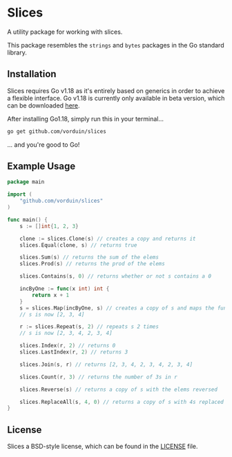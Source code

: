 # Slices
A utility package for working with slices.

This package resembles the `strings` and `bytes` packages in the Go standard library.

## Installation

Slices requires Go v1.18 as it's entirely based on generics in order to achieve a flexible interface.
Go v1.18 is currently only available in beta version, which can be downloaded [here](https://go.dev/dl/).

After installing Go1.18, simply run this in your terminal...

```zsh
go get github.com/vorduin/slices
```

... and you're good to Go!

## Example Usage

```go
package main

import (
	"github.com/vorduin/slices"
)

func main() {
	s := []int{1, 2, 3}

	clone := slices.Clone(s) // creates a copy and returns it
	slices.Equal(clone, s) // returns true

	slices.Sum(s) // returns the sum of the elems
	slices.Prod(s) // returns the prod of the elems

	slices.Contains(s, 0) // returns whether or not s contains a 0

	incByOne := func(x int) int {
		return x + 1
	}
	s = slices.Map(incByOne, s) // creates a copy of s and maps the function on it
	// s is now [2, 3, 4]

	r := slices.Repeat(s, 2) // repeats s 2 times
	// s is now [2, 3, 4, 2, 3, 4]

	slices.Index(r, 2) // returns 0
	slices.LastIndex(r, 2) // returns 3

	slices.Join(s, r) // returns [2, 3, 4, 2, 3, 4, 2, 3, 4]

	slices.Count(r, 3) // returns the number of 3s in r

	slices.Reverse(s) // returns a copy of s with the elems reversed

	slices.ReplaceAll(s, 4, 0) // returns a copy of s with 4s replaced by 0s
}
```

## License

Slices a BSD-style license, which can be found in the [LICENSE](https://github.com/vorduin/slices/blob/main/LICENSE) file.
